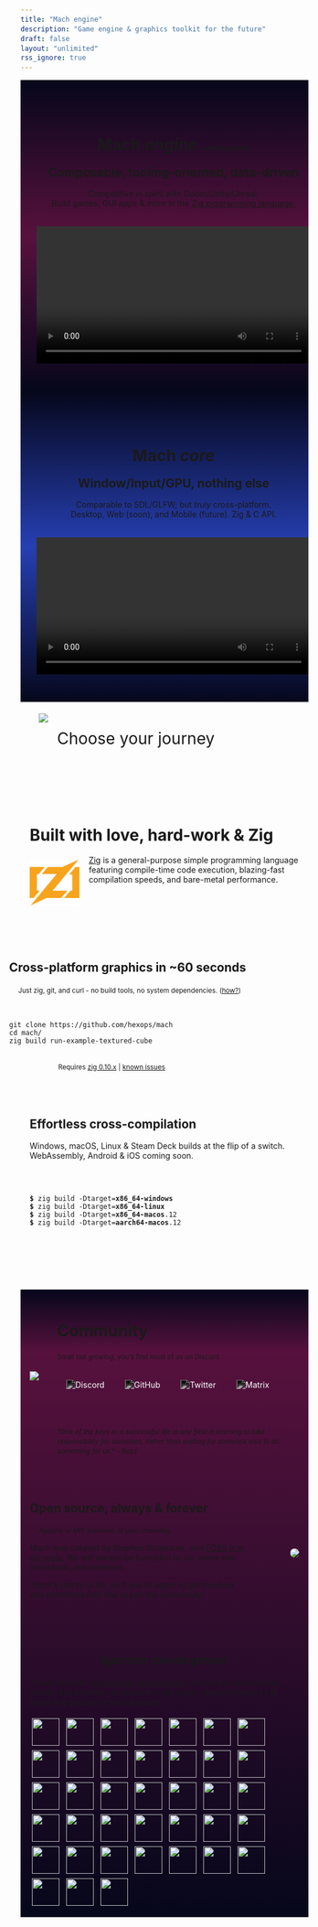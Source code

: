 ```yaml
---
title: "Mach engine"
description: "Game engine & graphics toolkit for the future"
draft: false
layout: "unlimited"
rss_ignore: true
---
```


<style>
    .p-warning {
        text-align: center;
        padding: 0;
        padding-top: 0.5rem;
        padding-bottom: 0.5rem;
        background: red;
    }

    .p-section {
        display: flex;
        flex-direction: row;
        padding: 1rem;
        margin-top: 3rem;
        align-items: center;
        justify-content: center;
    }

    .p-section-highlight {
        margin-top: 4rem;
        margin-bottom: 2rem;
    }

    .p-section-right {
        margin-left: 1rem;
    }

    .p-img-left {
        height: 10rem;
        margin-left: 4.5rem;
    }

    .p-img-right {
        height: 10rem;
        margin-right: 4.5rem;
    }

    .p-img-small {
        height: 6rem;
    }

    .p-logo {
        margin-right: 3rem;
        margin-top: 2rem;
    }

    .p-logo > img {
        height: 10rem;
        width: 100%;
    }

    .p-early-stages-left {
        text-align: right;
        padding-right: 2rem;
        border-right: 1px solid gray;
        height: 12rem;
        justify-content: center;
        display: flex;
        flex-direction: column;
    }

    .p-early-stages-right {
        text-align: left;
    }

    h2 {
        text-align: left;
        margin-top: 0;
    }

    .p-section.sponsors img {
        width: 3rem;
        height: 3rem;
        margin: 0.25rem;
    }

    .choose-your-journey {
        width: 100%;
        overflow: hidden;
    }

    .navbar {
        z-index: 1;
        background: rgba(255, 255, 255, 0.1);
        backdrop-filter: blur(0.5rem);
    }

    #content {
        margin-top: -3.3rem;
    }

    .choose-your-journey > .options {
        display: flex;
    }

    .choose-your-journey .engine,
    .choose-your-journey .core {
        flex-grow: 0; /* do not grow   - initial value: 0 */
        flex-shrink: 0; /* do not shrink - initial value: 1 */
        flex-basis: 60%; /* width/height  - initial value: auto */
        display: flex;
        flex-direction: column;
        height: 50rem;
    }

    .choose-your-journey .content > h1 {
        margin-top: 3rem;
    }

    .choose-your-journey .content > h2 {
        margin-bottom: 1rem;
    }

    .choose-your-journey .content > video {
        width: 30rem;
        padding: 1rem;
        margin-top: 1rem;
        margin-bottom: 1rem;
    }

    .choose-your-journey .engine > .content,
    .choose-your-journey .core > .content {
        display: flex;
        flex-direction: column;
        text-align: left;
        margin-top: 2rem;
    }

    .choose-your-journey .core > .content {
        align-items: flex-end;
        position: relative;
        left: 25%;
        margin-right: 2rem;
        align-self: start;
    }

    .choose-your-journey .engine > .content {
        margin-left: 2rem;
        align-self: end;
        position: relative;
        right: 20%;
    }

    .choose-your-journey .engine {
        background: linear-gradient(180deg, #56113d 0%, #06071b 100%);
        clip-path: polygon(0 0, 100% 0, 70% 100%, 0% 100%);
    }

    .choose-your-journey .core {
        background: linear-gradient(180deg, #263fb2 0%, #06071b 100%);
        clip-path: polygon(30% 0, 100% 0, 100% 100%, 0% 100%);
        position: relative;
        left: -17%;
    }

    .community {
        background: linear-gradient(180deg, #06071b 0%, #56113d 10%, #06071b 100%);
    }

    .community > .p-section > div {
        width: 30rem;
    }

    img.p-community-icon {
        height: 100%;
        /* https://codepen.io/sosuke/pen/Pjoqqp */
        filter: invert(100%) sepia(100%) saturate(0%) hue-rotate(143deg) brightness(105%) contrast(104%);
    }

    a.p-community-icon {
        padding: 1rem;
        display: inline-block;
        height: 3rem;
        text-decoration: none;
        box-sizing: content-box;
    }

    a.p-community-icon:hover,
    a.p-community-icon:active {
        background: rgba(255, 255, 255, 0.11);
    }

    .zero-height {
        height: 0;
        position: relative;
        z-index: 1;
        top: -10rem;
    }

    .zero-height img {
        height: 5rem;
        position: relative;
        top: -0.25rem;
        margin-right: 1rem;
    }

    .zero-height .big-button {
        height: 3rem;
    }

    .big-button {
        box-sizing: content-box;
        display: inline-flex;
        align-items: center;
        text-decoration: none;
        line-height: 3rem;
        padding: 2rem;
        filter: brightness(100%);
        font-size: 1.75rem;
        backdrop-filter: blur(0);
    }

    .big-button:before {
        position: absolute;
        z-index: -1;
        top: 0;
        right: 0;
        bottom: 0;
        left: 0;
        background: rgba(255, 255, 255, 0.1);
        backdrop-filter: blur(0.5rem);

        clip-path: polygon(0 0, calc(100% - 1rem) 0, 100% 1rem, 100% 100%, 1rem 100%, 0 calc(100% - 1rem));
        content: "";
    }

    .big-button:hover,
    .big-button:active {
        filter: drop-shadow(0 0 1rem #f784f2);
    }

    .cross-platform > a > video {
        width: 24rem; 
    }

    @media (max-width: 700px) {
        .p-warning {
            margin-top: 0;
        }
        .p-logo {
            margin: auto;
            margin-top: 0;
            margin-bottom: -2rem;
        }
        .p-logo img {
            margin-top: -1rem;
        }
        .p-section {
            margin-top: 4rem;
            display: block;
        }
        .p-section h2 {
            text-align: center;
        }
        .p-section-right {
            margin-left: 0;
        }
        .p-section small {
            margin: 0;
            display: block;
            text-align: center;
        }
        .p-img-left {
            margin: auto;
            margin-top: 2rem;
            margin-bottom: -1rem;
            height: 6rem;
        }
        .p-img-right {
            margin: auto;
            margin-bottom: 2rem;
            margin-top: -1rem;
            height: 6rem;
        }

        .p-section.sponsors > div > div {
            text-align: center !important;
        }

        .p-section.sponsors > img {
            position: relative;
            left: -1rem;
            top: 3rem;
        }

        .p-early-stages-left {
            border: 0;
            padding: 0;
            height: auto;
        }

        .p-early-stages-left > p {
            font-size: 83%; /* <small> */
        }

        .p-section.get-involved > div {
            width: auto !important;
        }

        .p-section.get-involved > div > p {
            text-align: center;
        }

        .p-section.get-involved > div:nth-child(2) {
            margin: auto !important;
            margin-top: 2rem !important;
        }

        .p-section iframe {
            width: 100%;
            height: 15rem;
        }

        .choose-your-journey .content > video {
            width: 100% !important;
        }

        .community > .p-section > div {
            width: auto;
        }
    }


    @media (max-width: 1280px) {
        .choose-your-journey .options {
            flex-direction: column;
        }

        .choose-your-journey .engine,
        .choose-your-journey .core {
            clip-path: none !important;
        }

        .choose-your-journey .engine {
            background: linear-gradient(180deg, #06071b 0%, #56113d 50%, #06071b 100%) !important;
        }

        .choose-your-journey .core {
            background: linear-gradient(180deg, #06071b 0%, #263fb2 50%, #06071b 100%) !important;
            left: auto !important;
        }

        .choose-your-journey .content {
            width: 100%;
            text-align: center !important;
            padding: 1rem !important;
            align-items: center !important;
            align-self: center !important;
            left: auto !important;
            right: auto !important;
            margin-left: auto !important;
            margin-right: auto !important;
        }

        .zero-height {
            height: auto !important;
            top: 0 !important;
            margin: 0.5rem 0 2rem 0;
        }

        .cross-platform > a > video {
            width: 100%; 
        }
    }
</style>

<div class="choose-your-journey">
    <div class="options">
        <div class="engine">
            <div class="content">
                <h1>Mach <em>engine</em> <span style="font-size: 12px;">(coming soon)</span></h1>
                <h2>Composable, tooling-oriented, data-driven</h2>
                <span>Competitive in spirit with Godot/Unity/Unreal.</span>
                <span>Build games, GUI apps & more in the <a href="https://ziglang.org/">Zig programming language.</a></span>
                <video autoplay loop>
                    <source src="https://user-images.githubusercontent.com/3173176/164985604-8f86fac1-68aa-4f64-a33f-1f7f45219d31.mp4" type="video/mp4" />
                </video>
            </div>
        </div>
        <div class="core">
            <div class="content">
                <h1 align="center">Mach <em>core</em></h1>
                <h2>Window/Input/GPU, nothing else</h2>
                <span>Comparable to SDL/GLFW; but <em>truly</em> cross-platform.</span>
                <span>Desktop, Web (soon), and Mobile (future). Zig & C API.</span>
                <video autoplay loop>
                    <source src="https://user-images.githubusercontent.com/3173176/163732353-14657abc-d8d6-4367-847f-2b06821a1727.mp4" type="video/mp4" />
                </video>
            </div>
        </div>
    </div>
    <div class="zero-height">
        <a href="/docs" class="big-button">
            <img src="/img/wrench.svg" />
            Choose your journey
        </a>
    </div>
</div>

<div class="p-section built-with">
    <div style="text-align: left;">
        <h1 style="margin-top: 0;">Built with love, hard-work & Zig</h1>
        <img style="float: left; height: 5rem; margin-right: 1rem; margin-top: 0.5rem;" src="https://raw.githubusercontent.com/ziglang/logo/6446ba8e37a0651da720d8869e1ce9264fa0c0b9/zig-mark.svg" />
        <p><a href="https://ziglang.org">Zig</a> is a general-purpose simple programming language featuring compile-time code execution, blazing-fast compilation speeds, and bare-metal performance.</p>
    </div>
</div>

<div class="p-section p-section-highlight cross-platform">
    <a style="margin-right: 1rem;" href="https://user-images.githubusercontent.com/3173176/164985623-93e01957-a86b-4607-827d-2a6cda32a409.mp4">
        <video autoplay loop>
            <source src="https://user-images.githubusercontent.com/3173176/164985623-93e01957-a86b-4607-827d-2a6cda32a409.mp4" type="video/mp4" />
        </video>
    </a>
    <div class="p-section-right">
        <div style="text-align: left;">
            <h2>Cross-platform graphics in ~60 seconds</h2>
            <small style="margin-left: 1rem; display: inline-block; width: 35rem;">Just zig, git, and curl - no build tools, no system dependencies. (<a href="">how?</a>)</small>
        </div>
        <div>
            <code>
                <pre class="code">
git clone https://github.com/hexops/mach
cd mach/
zig build run-example-textured-cube</pre>
            </code>
            <small>
                Requires <a href="https://ziglang.org">zig 0.10.x</a> |
                <a href="https://github.com/hexops/mach/blob/main/doc/known-issues.md#known-issues">known issues</a>
            </small>
        </div>
    </div>
</div>

<div class="p-section">
    <div style="text-align: left;">
        <h2>Effortless cross-compilation</h2>
        <p>Windows, macOS, Linux & Steam Deck builds at the flip of a switch. WebAssembly, Android & iOS coming soon.</p>
        <code>
            <pre class="code">
<strong>$</strong> zig build -Dtarget=<strong>x86_64-windows</strong>
<strong>$</strong> zig build -Dtarget=<strong>x86_64-linux</strong>
<strong>$</strong> zig build -Dtarget=<strong>x86_64-macos</strong>.12
<strong>$</strong> zig build -Dtarget=<strong>aarch64-macos</strong>.12</pre>
        </code>
    </div>
</div>

<div class="community">
    <div class="p-section">
        <a href="https://twitter.com/slimsag">
            <img class="p-img-right" style="height: 20rem; margin-right: 2rem;" src="/img/wrench_rocket.svg" />
        </a>
        <div style="text-align: left">
            <h1>Community</h1>
            <small>Small but growing, you'll find most of us on Discord.</small>
            <br />
            <br />
            <a href="https://discord.gg/XNG3NZgCqp" class="p-community-icon">
                <img alt="Discord" class="p-community-icon" src="/img/discord.svg" />
            </a>
            <a href="https://github.com/hexops/mach" class="p-community-icon">
                <img alt="GitHub" class="p-community-icon" src="/img/github.svg" />
            </a>
            <a href="https://twitter.com/machengine" class="p-community-icon">
                <img alt="Twitter" class="p-community-icon" src="/img/twitter.svg" />
            </a>
            <a href="https://matrix.to/#/#hexops:matrix.org" class="p-community-icon">
                <img alt="Matrix" class="p-community-icon" src="/img/matrix.svg" />
            </a>
            <br />
            <br />
            <small><em>“One of the keys to a successful life in any field is learning to take responsibility for ourselves, rather than waiting for someone else to do something for us.” - Buzz</em></small>
        </div>
    </div>
    <div class="p-section">
        <div style="text-align: left;">
            <h2>Open source, always & forever</h2>
            <small style="margin-left: 1rem;">Apache or MIT licensed, at your choosing.</small>
            <p>
                Mach was created by Stephen Gutekanst, and <a href="https://devlog.hexops.com/2021/increasing-my-contribution-to-zig-to-200-a-month#i-grew-up-playing-linux-games-like-mania-drive">FOSS is in his roots.</a> We will always be
                beholden to our users and individuals, not investors.
            </p>
            <p>There's plenty to do, so if you're eager to get involved and contribute feel free to join the community!</p>
        </div>
        <a href="https://twitter.com/slimsag">
            <img class="p-img-left p-img-small" style="border-radius: 100%;" src="https://avatars.githubusercontent.com/u/3173176?v=4" />
        </a>
    </div>
    <div class="p-section sponsors">
        <div>
            <h2 style="text-align: center;">Sponsor development</h2>
            <p>Please consider <a href="https://github.com/sponsors/slimsag">sponsoring development</a>. It's not the amount that counts, but whether you believe in our vision. Special thanks to all these fine people for their support:</p>
            <div style="max-width: 50rem; text-align: left; margin-top: 1rem;">
                <!-- tier2 -->
                <a href="https://github.com/wilsonk"><img src="https://images.weserv.nl/?url=github.com/wilsonk.png?v=4&h=60&w=60&fit=cover&mask=circle&maxage=7d" width="60px" alt="" /></a>
                <a href="https://github.com/jamii"><img src="https://images.weserv.nl/?url=github.com/jamii.png?v=4&h=60&w=60&fit=cover&mask=circle&maxage=7d" width="60px" alt="" /></a>
                <a href="https://github.com/ziglang"><img src="https://images.weserv.nl/?url=github.com/ziglang.png?v=4&h=60&w=60&fit=cover&mask=circle&maxage=7d" width="60px" alt="" /></a>
                <a href="https://github.com/shintales"><img src="https://images.weserv.nl/?url=github.com/shintales.png?v=4&h=60&w=60&fit=cover&mask=circle&maxage=7d" width="60px" alt="" /></a>
                <a href="https://github.com/m3talsmith"><img src="https://images.weserv.nl/?url=github.com/m3talsmith.png?v=4&h=60&w=60&fit=cover&mask=circle&maxage=7d" width="60px" alt="" /></a>
                <a href="https://github.com/mitchellh"><img src="https://images.weserv.nl/?url=github.com/mitchellh.png?v=4&h=60&w=60&fit=cover&mask=circle&maxage=7d" width="60px" alt="" /></a>
                <a href="https://github.com/dzrw"><img src="https://images.weserv.nl/?url=github.com/dzrw.png?v=4&h=60&w=60&fit=cover&mask=circle&maxage=7d" width="60px" alt="" /></a>
                <a href="https://github.com/sid405"><img src="https://images.weserv.nl/?url=github.com/sid405.png?v=4&h=60&w=60&fit=cover&mask=circle&maxage=7d" width="60px" alt="" /></a>
                <a href="https://github.com/davidroman0O"><img src="https://images.weserv.nl/?url=github.com/davidroman0O.png?v=4&h=60&w=60&fit=cover&mask=circle&maxage=7d" width="60px" alt="" /></a>
                <!-- tier2 -->
                <!-- tier1 -->
                <a href="https://github.com/mattnite"><img src="https://images.weserv.nl/?url=github.com/mattnite.png?v=4&h=60&w=60&fit=cover&mask=circle&maxage=7d" width="60px" alt="" /></a>
                <a href="https://github.com/andrewrk"><img src="https://images.weserv.nl/?url=github.com/andrewrk.png?v=4&h=60&w=60&fit=cover&mask=circle&maxage=7d" width="60px" alt="" /></a>
                <a href="https://github.com/Luukdegram"><img src="https://images.weserv.nl/?url=github.com/Luukdegram.png?v=4&h=60&w=60&fit=cover&mask=circle&maxage=7d" width="60px" alt="" /></a>
                <a href="https://github.com/Jack-Ji"><img src="https://images.weserv.nl/?url=github.com/Jack-Ji.png?v=4&h=60&w=60&fit=cover&mask=circle&maxage=7d" width="60px" alt="" /></a>
                <a href="https://github.com/kristoff-it"><img src="https://images.weserv.nl/?url=github.com/kristoff-it.png?v=4&h=60&w=60&fit=cover&mask=circle&maxage=7d" width="60px" alt="" /></a>
                <a href="https://github.com/tauoverpi"><img src="https://images.weserv.nl/?url=github.com/tauoverpi.png?v=4&h=60&w=60&fit=cover&mask=circle&maxage=7d" width="60px" alt="" /></a>
                <a href="https://github.com/TommiSinivuo"><img src="https://images.weserv.nl/?url=github.com/TommiSinivuo.png?v=4&h=60&w=60&fit=cover&mask=circle&maxage=7d" width="60px" alt="" /></a>
                <a href="https://github.com/jayschwa"><img src="https://images.weserv.nl/?url=github.com/jayschwa.png?v=4&h=60&w=60&fit=cover&mask=circle&maxage=7d" width="60px" alt="" /></a>
                <a href="https://github.com/jacobsandlund"><img src="https://images.weserv.nl/?url=github.com/jacobsandlund.png?v=4&h=60&w=60&fit=cover&mask=circle&maxage=7d" width="60px" alt="" /></a>
                <a href="https://github.com/jorangreef"><img src="https://images.weserv.nl/?url=github.com/jorangreef.png?v=4&h=60&w=60&fit=cover&mask=circle&maxage=7d" width="60px" alt="" /></a>
                <a href="https://github.com/karelp"><img src="https://images.weserv.nl/?url=github.com/karelp.png?v=4&h=60&w=60&fit=cover&mask=circle&maxage=7d" width="60px" alt="" /></a>
                <a href="https://github.com/ifreund"><img src="https://images.weserv.nl/?url=github.com/ifreund.png?v=4&h=60&w=60&fit=cover&mask=circle&maxage=7d" width="60px" alt="" /></a>
                <a href="https://github.com/shritesh"><img src="https://images.weserv.nl/?url=github.com/shritesh.png?v=4&h=60&w=60&fit=cover&mask=circle&maxage=7d" width="60px" alt="" /></a>
                <a href="https://github.com/user01"><img src="https://images.weserv.nl/?url=github.com/user01.png?v=4&h=60&w=60&fit=cover&mask=circle&maxage=7d" width="60px" alt="" /></a>
                <a href="https://github.com/silversquirl"><img src="https://images.weserv.nl/?url=github.com/silversquirl.png?v=4&h=60&w=60&fit=cover&mask=circle&maxage=7d" width="60px" alt="" /></a>
                <a href="https://github.com/teknico"><img src="https://images.weserv.nl/?url=github.com/teknico.png?v=4&h=60&w=60&fit=cover&mask=circle&maxage=7d" width="60px" alt="" /></a>
                <a href="https://github.com/LostKobrakai"><img src="https://images.weserv.nl/?url=github.com/LostKobrakai.png?v=4&h=60&w=60&fit=cover&mask=circle&maxage=7d" width="60px" alt="" /></a>
                <a href="https://github.com/jagt"><img src="https://images.weserv.nl/?url=github.com/jagt.png?v=4&h=60&w=60&fit=cover&mask=circle&maxage=7d" width="60px" alt="" /></a>
                <a href="https://github.com/ChrisGute"><img src="https://images.weserv.nl/?url=github.com/ChrisGute.png?v=4&h=60&w=60&fit=cover&mask=circle&maxage=7d" width="60px" alt="" /></a>
                <a href="https://github.com/dylanmcdiarmid"><img src="https://images.weserv.nl/?url=github.com/dylanmcdiarmid.png?v=4&h=60&w=60&fit=cover&mask=circle&maxage=7d" width="60px" alt="" /></a>
                <a href="https://github.com/MEATANDMEAT"><img src="https://images.weserv.nl/?url=github.com/MEATANDMEAT.png?v=4&h=60&w=60&fit=cover&mask=circle&maxage=7d" width="60px" alt="" /></a>
                <a href="https://github.com/johnburton"><img src="https://images.weserv.nl/?url=github.com/johnburton.png?v=4&h=60&w=60&fit=cover&mask=circle&maxage=7d" width="60px" alt="" /></a>
                <a href="https://github.com/ryupold"><img src="https://images.weserv.nl/?url=github.com/ryupold.png?v=4&h=60&w=60&fit=cover&mask=circle&maxage=7d" width="60px" alt="" /></a>
                <a href="https://github.com/genejo"><img src="https://images.weserv.nl/?url=github.com/genejo.png?v=4&h=60&w=60&fit=cover&mask=circle&maxage=7d" width="60px" alt="" /></a>
                <a href="https://github.com/hryx"><img src="https://images.weserv.nl/?url=github.com/hryx.png?v=4&h=60&w=60&fit=cover&mask=circle&maxage=7d" width="60px" alt="" /></a>
                <a href="https://github.com/r4gus"><img src="https://images.weserv.nl/?url=github.com/r4gus.png?v=4&h=60&w=60&fit=cover&mask=circle&maxage=7d" width="60px" alt="" /></a>
                <a href="https://github.com/batiati"><img src="https://images.weserv.nl/?url=github.com/batiati.png?v=4&h=60&w=60&fit=cover&mask=circle&maxage=7d" width="60px" alt="" /></a>
                <a href="https://github.com/kooparse"><img src="https://images.weserv.nl/?url=github.com/kooparse.png?v=4&h=60&w=60&fit=cover&mask=circle&maxage=7d" width="60px" alt="" /></a>
                <a href="https://github.com/Manuzor"><img src="https://images.weserv.nl/?url=github.com/Manuzor.png?v=4&h=60&w=60&fit=cover&mask=circle&maxage=7d" width="60px" alt="" /></a>
                <!-- tier1 -->
            </div>
        </div>
    </div>
</div>
